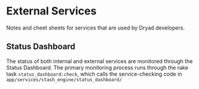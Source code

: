 External Services
===================

Notes and cheet sheets for services that are used by Dryad developers.


Status Dashboard
----------------

The status of both internal and external services are monitored
through the Status Dashboard. The primary monitoring process runs
through the rake task `status_dashboard:check`, which calls the
service-checking code in `app/services/stash_engine/status_dashboard/`

